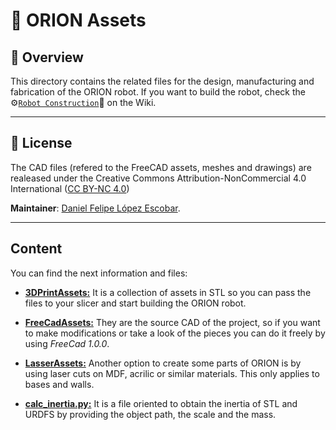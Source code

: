 # 🤖 ORION Assets

## 🌟 Overview

This directory contains the related files for the design, manufacturing and fabrication of the ORION robot.
If you want to build the robot, check the ⚙️[`Robot Construction`](https://github.com/Tesis-ORION/orion_common/wiki/Building-your-own-ORION-robot)🔧 on the Wiki.

---

## 📝 License

The CAD files (refered to the FreeCAD assets, meshes and drawings) are realeased under the Creative Commons Attribution-NonCommercial 4.0 International ([CC BY-NC 4.0](/orion_assets/LICENSE))  

**Maintainer**: [Daniel Felipe López Escobar](https://github.com/DanielFLopez1620).

---

## Content

You can find the next information and files:

- **[3DPrintAssets:](/orion_assets/3DPrintAssets/README.md)** It is a collection of assets in STL so you can pass the files to your slicer and start building the ORION robot.

- **[FreeCadAssets:](/orion_assets/FreeCadAssets/README.md)** They are the source CAD of the project, so if you want to make modifications or take a look of the pieces you can do it freely by using *FreeCad 1.0.0*.

- **[LasserAssets:](/orion_assets/LasserAssets/README.md)** Another option to create some parts of ORION is by using laser cuts on MDF, acrilic or similar materials. This only applies to bases and walls.

- **[calc_inertia.py:](/orion_assets/calc_inertia.py)** It is a file oriented to obtain the inertia of STL and URDFS by providing the object path, the scale and the mass.
